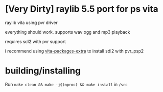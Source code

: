 # [Very Dirty] raylib 5.5 port for ps vita

raylib vita using pvr driver

everything should work.
supports wav ogg and mp3 playback

requires sdl2 with pvr support

i recommend using [vita-packages-extra](https://github.com/isage/vita-packages-extra/) to install sdl2 with pvr_psp2

# building/installing

Run `make clean && make -j$(nproc) && make install` in `/src`
